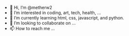 - 👋 Hi, I’m @metherw2
- 👀 I’m interested in coding, art, tech, health, ...
- 🌱 I’m currently learning html, css, javascript, and python.
- 💞️ I’m looking to collaborate on ...
- 📫 How to reach me ...

<!---
metherw2/metherw2 is a ✨ special ✨ repository because its `README.md` (this file) appears on your GitHub profile.
You can click the Preview link to take a look at your changes.
--->
